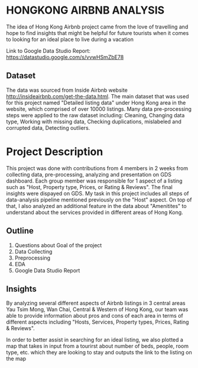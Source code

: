 #  HONGKONG AIRBNB ANALYSIS
The idea of Hong Kong Airbnb project came from the love of travelling and hope to find insights that might be helpful for future tourists when it comes to looking for an ideal place to live during a vacation

Link to Google Data Studio Report: https://datastudio.google.com/s/vvwHSmZbE78

## Dataset
The data was sourced from Inside Airbnb website http://insideairbnb.com/get-the-data.html.
The main dataset that was used for this project named "Detailed listing data" under Hong Kong area in the website, which comprised of over 10000 listings.
Many data pre-processing steps were applied to the raw dataset including: Cleaning, Changing data type, Working with missing data, Checking duplications, mislabeled and corrupted data, Detecting outliers.

# Project Description
This project was done with contributions from 4 members in 2 weeks from collecting data, pre-processing, analyzing and presentation on GDS dashboard. Each group member was responsible for 1 aspect of a listing such as "Host, Property type, Prices, or Rating & Reviews". The final insights were dispayed on GDS. My task in this project includes all steps of data-analysis pipeline mentioned previously on the "Host" aspect. On top of that, I also analyzed an additional feature in the data about "Amenitites" to understand about the services provided in different areas of Hong Kong.

## Outline
1. Questions about Goal of the project
2. Data Collecting
3. Preprocessing
4. EDA
5. Google Data Studio Report

## Insights
By analyzing several different aspects of Airbnb listings in 3 central areas Yau Tsim Mong, Wan Chai, Central & Western of Hong Kong, our team was able to provide information about pros and cons of each area in terms of different aspects including "Hosts, Services, Property types, Prices, Rating & Reviews".

In order to better assist in searching for an ideal listing, we also plotted a map that takes in input from a tourirst about number of beds, people, room type, etc. which they are looking to stay and outputs the link to the listing on the map
